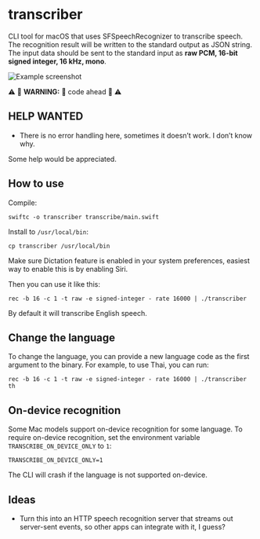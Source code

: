 # transcriber

CLI tool for macOS that uses SFSpeechRecognizer to transcribe speech. The recognition result will be written to the standard output as JSON string. The input data should be sent to the standard input as **raw PCM, 16-bit signed integer, 16 kHz, mono**.

![Example screenshot](example.png)

⚠️ 🚧 **WARNING:** 💩 code ahead 🚧 ⚠️

## HELP WANTED

- There is no error handling here, sometimes it doesn’t work. I don’t know why.

Some help would be appreciated.

## How to use

Compile:

```
swiftc -o transcriber transcribe/main.swift
```

Install to `/usr/local/bin`:

```
cp transcriber /usr/local/bin
```

Make sure Dictation feature is enabled in your system preferences, easiest way to enable this is by enabling Siri.

Then you can use it like this:

```
rec -b 16 -c 1 -t raw -e signed-integer - rate 16000 | ./transcriber
```

By default it will transcribe English speech.

## Change the language

To change the language, you can provide a new language code as the first argument to the binary. For example, to use Thai, you can run:

```
rec -b 16 -c 1 -t raw -e signed-integer - rate 16000 | ./transcriber th
```

## On-device recognition

Some Mac models support on-device recognition for some language. To require on-device recognition, set the environment variable `TRANSCRIBE_ON_DEVICE_ONLY` to `1`:

```
TRANSCRIBE_ON_DEVICE_ONLY=1
```

The CLI will crash if the language is not supported on-device.

## Ideas

- Turn this into an HTTP speech recognition server that streams out server-sent events, so other apps can integrate with it, I guess?
